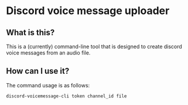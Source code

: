 # Discord voice message uploader

## What is this?
This is a (currently) command-line tool that is designed to create discord voice messages from an audio file.  

## How can I use it?
The command usage is as follows:
```
discord-voicemessage-cli token channel_id file
```
